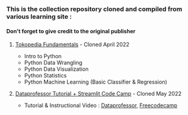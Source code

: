 ### This is the collection repository cloned and compiled from various learning site :
#### Don't forget to give credit to the original publisher

1. [Tokopedia Fundamentals](https://github.com/onlyphantom/tokopedia-fundamentals) - Cloned April 2022
    - Intro to Python
    - Python Data Wrangling
    - Python Data Visualization
    - Python Statistics
    - Python Machine Learning (Basic Classifier & Regression)

2. [Dataprofessor Tutorial + Streamlit Code Camp](https://github.com/dataprofessor) - Cloned May 2022
    - Tutorial & Instructional Video : [Dataprofessor](https://www.youtube.com/channel/UCV8e2g4IWQqK71bbzGDEI4Q), [Freecodecamp](https://www.youtube.com/watch?v=JwSS70SZdyM)